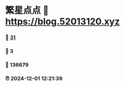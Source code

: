 # 繁星点点 :link: https://blog.52013120.xyz 
### :page_facing_up: [31](https://blog.52013120.xyz/tag.html) 
### :speech_balloon: 3 
### :hibiscus: 136679 
### :alarm_clock: 2024-12-01 12:21:39 
